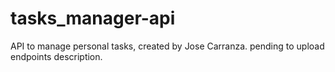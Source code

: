 # tasks_manager-api
API to manage personal tasks, created by Jose Carranza.
pending to upload endpoints description.